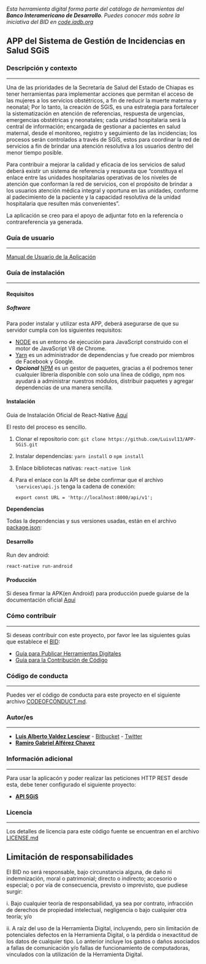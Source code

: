 *Esta herramienta digital forma parte del catálogo de herramientas del **Banco Interamericano de Desarrollo**. Puedes conocer más sobre la iniciativa del BID en [code.iadb.org](code.iadb.org)*

## APP del Sistema de Gestión de Incidencias en Salud SGiS

### Descripción y contexto
---
Una de las prioridades de la Secretaría de Salud del Estado de Chiapas es tener herramientas para implementar acciones que permitan el acceso de las mujeres a los servicios obstétricos, a fin de reducir la muerte materna y neonatal; Por lo tanto, la creación de SGiS, es una estrategia para fortalecer la sistematización en atención de referencias, respuesta de urgencias, emergencias obstétricas y neonatales; cada unidad hospitalaria será la central de información; encargada de gestionar a pacientes en salud maternal, desde el monitoreo, registro y seguimiento de las incidencias; los procesos serán controlados a través de SGiS, estos para coordinar la red de servicios a fin de brindar una atención resolutiva a los usuarios dentro del menor tiempo posible.

Para contribuir a mejorar la calidad y eficacia de los servicios de salud deberá existir un sistema de referencia y respuesta que “constituya el enlace entre las unidades hospitalarias operativas de los niveles de atención que conforman la red de servicios, con el propósito de brindar a los usuarios atención médica integral y oportuna en las unidades, conforme al padecimiento de la paciente y la capacidad resolutiva de la unidad hospitalaria que resulten más convenientes”.

La aplicación se creo para el apoyo de adjuntar foto en la referencia o contrareferencia ya generada.

### Guía de usuario
---

[Manual de Usuario de la Aplicación](https://github.com/Luisvl13/APP-SGiS/blob/master/Manual-Usuario-APP.pdf)

### Guía de instalación
---
#### Requisitos
##### Software
Para poder instalar y utilizar esta APP, deberá asegurarse de que su servidor cumpla con los siguientes requisitos:
* [NODE](https://nodejs.org/es/) es un entorno de ejecución para JavaScript construido con el motor de JavaScript V8 de Chrome.
* [Yarn](https://yarnpkg.com/en/) es un administrador de dependencias y fue creado por miembros de Facebook y Google.
* ***Opcional*** [NPM](https://www.npmjs.com/) es un gestor de paquetes, gracias a él podremos tener cualquier librería disponible con solo una línea de código, npm nos ayudará a administrar nuestros módulos, distribuir paquetes y agregar dependencias de una manera sencilla.

#### Instalación
Guia de Instalación Oficial de React-Native [Aquí](https://facebook.github.io/react-native/docs/getting-started.html)

El resto del proceso es sencillo.
1. Clonar el repositorio con: `git clone https://github.com/Luisvl13/APP-SGiS.git`
2. Instalar dependencias: `yarn install` o `npm install`
3. Enlace bibliotecas nativas: `react-native link`
3. Para el enlace con la API se debe confirmar que el archivo `\services\api.js` tenga la cadena de conexión:
       
       export const URL = 'http://localhost:8000/api/v1';
       

**Dependencias**

Todas la dependencias y sus versiones usadas, están en el archivo [package.json](https://github.com/Luisvl13/APP-SGiS/blob/master/package.json):

#### Desarrollo

Run dev android:

```
react-native run-android
```
#### Producción
Si desea firmar la APK(en Android) para producción puede guiarse de la documentación oficial [Aquí](https://facebook.github.io/react-native/docs/signed-apk-android.html)

### Cómo contribuir
---
Si deseas contribuir con este proyecto, por favor lee las siguientes guías que establece el [BID](https://www.iadb.org/es "BID"):

* [Guía para Publicar Herramientas Digitales](https://el-bid.github.io/guia-de-publicacion/ "Guía para Publicar") 
* [Guía para la Contribución de Código](https://github.com/EL-BID/Plantilla-de-repositorio/blob/master/CONTRIBUTING.md "Guía de Contribución de Código")

### Código de conducta 
---
Puedes ver el código de conducta para este proyecto en el siguiente archivo [CODEOFCONDUCT.md](https://github.com/Luisvl13/APP-SGiS/blob/master/CODEOFCONDUCT.md).

### Autor/es
---
* **[Luis Alberto Valdez Lescieur](https://github.com/Luisvl13  "Github")** - [Bitbucket](https://bitbucket.org/luisvl13 "Bitbucket") - [Twitter](https://twitter.com/LuisVLescieur)
* **[Ramiro Gabriel Alférez Chavez](mailto:ramiro.alferez@gmail.com "Correo electrónico")**

### Información adicional
---
Para usar la aplicacón y poder realizar las peticiones HTTP REST desde esta, debe tener configurado el siguiente proyecto:
* **[API SGiS](https://github.com/Luisvl13/API-SGiS "API del Sistema de Gestión de Incidencias en Salud SGiS")**

### Licencia 
---
Los detalles de licencia para este código fuente se encuentran en el archivo  [LICENSE.md](https://github.com/Luisvl13/APP-SGiS/blob/master/LICENSE.md)

## Limitación de responsabilidades

El BID no será responsable, bajo circunstancia alguna, de daño ni indemnización, moral o patrimonial; directo o indirecto; accesorio o especial; o por vía de consecuencia, previsto o imprevisto, que pudiese surgir:

i. Bajo cualquier teoría de responsabilidad, ya sea por contrato, infracción de derechos de propiedad intelectual, negligencia o bajo cualquier otra teoría; y/o

ii. A raíz del uso de la Herramienta Digital, incluyendo, pero sin limitación de potenciales defectos en la Herramienta Digital, o la pérdida o inexactitud de los datos de cualquier tipo. Lo anterior incluye los gastos o daños asociados a fallas de comunicación y/o fallas de funcionamiento de computadoras, vinculados con la utilización de la Herramienta Digital.